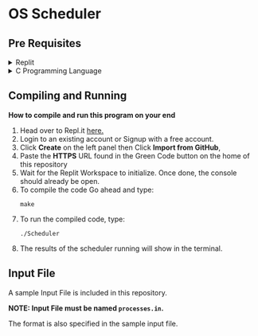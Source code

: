 # OS Scheduler

## Pre Requisites
<details>
  <summary> Replit </summary>
Replit is a wonderful, easy-to-use, and free online IDE for a variety of programming languages. It provides a seamless cooperative experience with projects. And a highly customizable development space. It also features automatic code backups as well as free rollbacks to any previous versions.
</details>
<details>
  <summary> C Programming Language </summary>
C is a general purpose non-object-oriented language with a wide usage in even the most complex architecture. A procedural language that provides a greater control over memory usage.
</details>

## Compiling and Running
**How to compile and run this program on your end**
1. Head over to Repl.it [here.](https://replit.com/)
2. Login to an existing account or Signup with a free account.
3. Click **Create** on the left panel then Click **Import from GitHub**,
4. Paste the **HTTPS** URL found in the Green Code button on the home of this repository
5. Wait for the Replit Workspace to initialize. Once done, the console should already be open.
6. To compile the code Go ahead and type:
   ```
   make
   ```
7. To run the compiled code, type:
   ```
   ./Scheduler
   ```
8. The results of the scheduler running will show in the terminal.

## Input File
A sample Input File is included in this repository.

**NOTE: Input File must be named `processes.in`.**

The format is also specified in the sample input file.